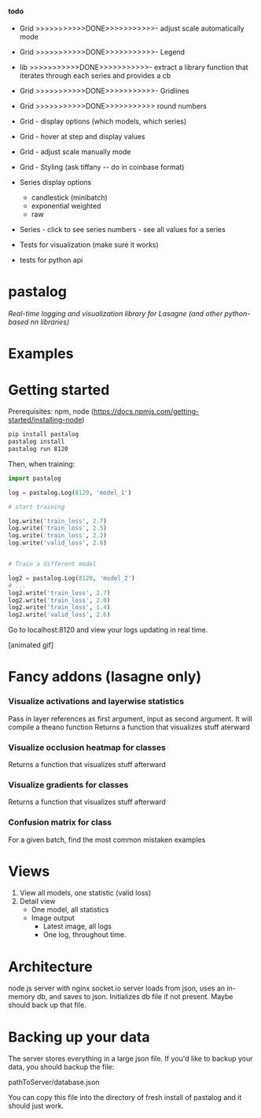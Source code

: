 #### todo
- Grid >>>>>>>>>>>DONE>>>>>>>>>>>- adjust scale automatically mode 
- Grid >>>>>>>>>>>DONE>>>>>>>>>>>- Legend
- lib  >>>>>>>>>>>DONE>>>>>>>>>>>- extract a library function that iterates through each series and provides a cb
- Grid >>>>>>>>>>>DONE>>>>>>>>>>>- Gridlines
- Grid >>>>>>>>>>>DONE>>>>>>>>>>> round numbers
- Grid - display options (which models, which series)
- Grid - hover at step and display values
- Grid - adjust scale manually mode
- Grid - Styling (ask tiffany -- do in coinbase format)
- Series display options
    - candlestick (minibatch)
    - exponential weighted
    - raw

- Series - click to see series numbers
         - see all values for a series

- Tests for visualization (make sure it works)
- tests for python api

# pastalog

_Real-time logging and visualization library for Lasagne (and other python-based nn libraries)_

# Examples

# Getting started

Prerequisites: npm, node (https://docs.npmjs.com/getting-started/installing-node)

```bash
pip install pastalog
pastalog install
pastalog run 8120
```

Then, when training:

```python
import pastalog

log = pastalog.Log(8120, 'model_1')

# start training

log.write('train_loss', 2.7)
log.write('train_loss', 2.5)
log.write('train_loss', 2.2)
log.write('valid_loss', 2.6)


# Train a different model

log2 = pastalog.Log(8120, 'model_2')
# ...
log2.write('train_loss', 2.7)
log2.write('train_loss', 2.0)
log2.write('train_loss', 1.4)
log2.write('valid_loss', 2.6)

```

Go to localhost:8120 and view your logs updating in real time.

[animated gif]


# Fancy addons (lasagne only)

### Visualize activations and layerwise statistics
Pass in layer references as first argument, input as second argument.
It will compile a theano function
Returns a function that visualizes stuff aterward

### Visualize occlusion heatmap for classes
Returns a function that visualizes stuff afterward

### Visualize gradients for classes
Returns a function that visualizes stuff afterward

### Confusion matrix for class
For a given batch, find the most common mistaken examples



# Views
1) View all models, one statistic (valid loss)
2) Detail view
	- One model, all statistics
	- Image output
		- Latest image, all logs
		- One log, throughout time.


# Architecture
node.js server with nginx
socket.io
server loads from json, uses an in-memory db, and saves to json. Initializes db file if not present.
Maybe should back up that file.

# Backing up your data
The server stores everything in a large json file. If you'd like to backup your data, you should backup the file:

pathToServer/database.json

You can copy this file into the directory of fresh install of pastalog and it should just work.
